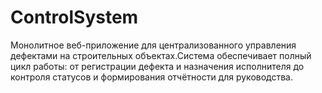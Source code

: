 # ControlSystem
Монолитное веб-приложение для централизованного управления дефектами на строительных объектах.Система обеспечивает полный цикл работы: от регистрации дефекта и назначения исполнителя до контроля статусов и формирования отчётности для руководства.
